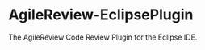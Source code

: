 AgileReview-EclipsePlugin
=========================

The AgileReview Code Review Plugin for the Eclipse IDE.
